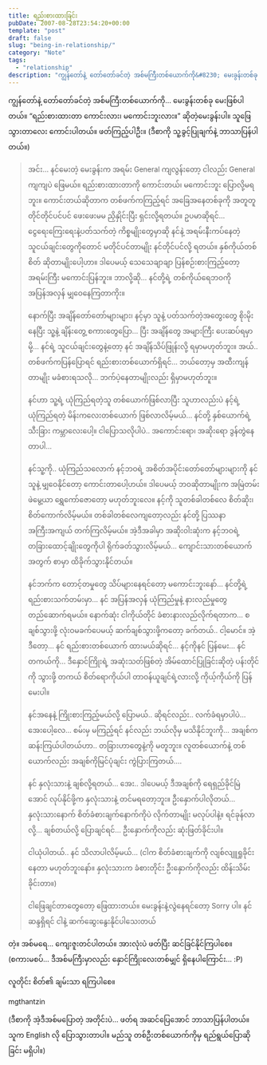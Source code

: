 ```yaml
---
title: ရည်းစားထားခြင်း
pubDate: 2007-08-28T23:54:20+00:00
template: "post"
draft: false
slug: "being-in-relationship/"
category: "Note"
tags:
  - "relationship"
description: "ကျွန်တော်နဲ့ တော်တော်ခင်တဲ့ အစ်မကြီးတစ်ယောက်ကို&#8230; မေးခွန်းတစ်ခု မေးဖြစ်ပါတယ်။ “ရည်းစားထားတာ ကောင်းလား၊ မကောင်းဘူးလား။” ဆိုတဲ့မေးခွန်းပါ။ သူဖြေသွားတာလေး ကောင်းပါတယ်။ ဖတ်ကြည့်ပါဦး။ (ဒီစာကို သူ့ခွင့်ပြုချက်နဲ့ ဘာသာပြန်ပါတယ်။)"
---
```


ကျွန်တော်နဲ့ တော်တော်ခင်တဲ့ အစ်မကြီးတစ်ယောက်ကို&#8230; မေးခွန်းတစ်ခု မေးဖြစ်ပါတယ်။ “ရည်းစားထားတာ ကောင်းလား၊ မကောင်းဘူးလား။” ဆိုတဲ့မေးခွန်းပါ။ သူဖြေသွားတာလေး ကောင်းပါတယ်။ ဖတ်ကြည့်ပါဦး။ (ဒီစာကို သူ့ခွင့်ပြုချက်နဲ့ ဘာသာပြန်ပါတယ်။)

> အင်း&#8230; နင်မေးတဲ့ မေးခွန်းက အရမ်း General ကျလွန်းတော့ ငါလည်း General ကျကျပဲ ဖြေမယ်။ ရည်းစားထားတာကို ကောင်းတယ်၊ မကောင်းဘူး ပြောလို့မရဘူး။ ကောင်းတယ်ဆိုတာက တစ်ဖက်ကကြည့်ရင် အခြေအနေတစ်ခုကို အတူတူ တိုင်တိုင်ပင်ပင် ဖေးဖေးမမ ညှိနှိုင်းပြီး ရှင်းလို့ရတယ်။ ဥပမာဆိုရင်&#8230; ငွေရေးကြေးရေးနဲ့ပတ်သက်တဲ့ ကိစ္စမျိုးတွေမှာဆို နင်နဲ့ အရမ်းနီးကပ်နေတဲ့ သူငယ်ချင်းတွေကိုတောင် မတိုင်ပင်တာမျိုး နင်တိုင်ပင်လို့ ရတယ်။ နှစ်ကိုယ်တစ်စိတ် ဆိုတာမျိုးပေါ့ဟာ။ ဒါပေမယ့် သေသေချာချာ ပြန်စဉ်းစားကြည့်တော့ အရမ်းကြီး မကောင်းပြန်ဘူး။ ဘာလို့ဆို&#8230; နင်တို့ရဲ့ တစ်ကိုယ်ရေဘဝကို အပြန်အလှန် မျှဝေနေကြတာကိုး။
>
> နောက်ပြီး အချိန်တော်တော်များများ၊ နင့်မှာ သူနဲ့ ပတ်သက်တဲ့အတွေးတွေ စိုးမိုးနေပြီး သူ့နဲ့ ချိန်းတွေ့ စကားတွေပြော&#8230; ပြီး အချိန်တွေ အများကြီး ပေးဆပ်ရမှာမို့&#8230; နင်ရဲ့ သူငယ်ချင်းတွေနဲ့တော့ နင် အချိန်သိပ်ဖြုန်းလို့ ရမှာမဟုတ်ဘူး။ အယ်.. တစ်ဖက်ကပြန်ပြောရင် ရည်းစားတစ်ယောက်ရှိရင်&#8230; ဘယ်တော့မှ အထီးကျန်တာမျိုး မခံစားရသလို&#8230; ဘက်ပဲ့နေတာမျိုးလည်း ရှိမှာမဟုတ်ဘူး။
>
> နင်ဟာ သူ့ရဲ့ ယုံကြည်ရတဲ့သူ တစ်ယောက်ဖြစ်လာပြီး သူဟာလည်းပဲ နင့်ရဲ့ ယုံကြည်ရတဲ့ မိန်းကလေးတစ်ယောက် ဖြစ်လာလိမ့်မယ်&#8230; နင်တို့ နှစ်ယောက်ရဲ့ သီးခြား ကမ္ဘာလေးပေါ့။ ငါပြောသလိုပါပဲ.. အကောင်းရော၊ အဆိုးရော ဒွန်တွဲနေတာပါ&#8230;
>
> နင်သူ့ကို.. ယုံကြည်သလောက် နင့်ဘဝရဲ့ အစိတ်အပိုင်းတော်တော်များများကို နင်သူနဲ့ မျှဝေနိုင်တော့ ကောင်းတာပေါ့ဟယ်။ ဒါပေမယ့် ဘဝဆိုတာမျိုးက အမြဲတမ်း ဖဲမွေ့ယာ ရွှေကော်ဇောတော့ မဟုတ်ဘူးလေ။ နင့်ကို သူတစ်ခါတစ်လေ စိတ်ဆိုး၊ စိတ်ကောက်လိမ့်မယ်။ တစ်ခါတစ်လေကျတော့လည်း နင်တို့ ပြဿနာ အကြီးအကျယ် တက်ကြလိမ့်မယ်။ အဲ့ဒီအခါမှာ အဆိုးဝါးဆုံးက နင့်ဘဝရဲ့ တခြားထောင့်ချိုးတွေကိုပါ ရိုက်ခတ်သွားလိမ့်မယ်&#8230; ကျောင်းသားတစ်ယောက်အတွက် စာမှာ ထိခိုက်သွားနိုင်တယ်။
>
> နင်ဘက်က တောင့်တမှုတွေ သိပ်များနေရင်တော့ မကောင်းဘူးနော်&#8230; နင်တို့ရဲ့ ရည်းစားသက်တမ်းမှာ&#8230; နင် အပြန်အလှန် ယုံကြည်မှုနဲ့ နားလည်မှုတွေ တည်ဆောက်ရမယ်။ နောက်ဆုံး ငါကိုယ်တိုင် ခံစားနားလည်လိုက်ရတာက&#8230; စချစ်သွားဖို့ လုံးဝမခက်ပေမယ့် ဆက်ချစ်သွားဖို့ကတော့ ခက်တယ်.. ငါ့မောင်။ အဲ့ဒီတော့&#8230; နင် ရည်းစားတစ်ယောက် ထားမယ်ဆိုရင်&#8230; နင့်ကိုနင် ပြန်မေး&#8230; နင် တကယ်ကို&#8230; ဒီနှောင်ကြိုးရဲ့ အဆုံးသတ်ဖြစ်တဲ့ အိမ်ထောင်ပြုခြင်းဆိုတဲ့ ပန်းတိုင်ကို သွားဖို့ တကယ် စိတ်ရောကိုယ်ပါ တာဝန်ယူချင်ရဲ့လားလို့ ကိုယ့်ကိုယ်ကို ပြန်မေးပါ။
>
> နင်အနေနဲ့ ကြိုးစားကြည့်မယ်လို့ ပြောမယ်.. ဆိုရင်လည်း.. လက်ခံရမှာပါပဲ&#8230; အေးပေါ့လေ&#8230; စမ်းမှ မကြည့်ရင် နင်လည်း ဘယ်လိုမှ မသိနိုင်ဘူးကို&#8230; အချစ်က ဆန်းကြယ်ပါတယ်ဟာ.. တခြားဟာတွေနဲ့ကို မတူဘူး။ လူတစ်ယောက်နဲ့ တစ်ယောက်လည်း အချစ်ကိုမြင်ပုံချင်း ကွဲပြားကြတယ်&#8230;.
>
> နင် နှလုံးသားနဲ့ ချစ်လို့ရတယ်&#8230; အေး.. ဒါပေမယ့် ဒီအချစ်ကို ရေရှည်ခိုင်မြဲအောင် လုပ်နိုင်ဖို့က နှလုံးသားနဲ့ တင်မရတော့ဘူး။ ဦးနှောက်ပါလိုတယ်&#8230; နှလုံးသားနောက် စိတ်ခံစားချက်နောက်ကိုပဲ လိုက်တာမျိုး မလုပ်ပါနဲ့။ ရင်ခုန်လာလို့&#8230; ချစ်တယ်လို့ ပြောချင်ရင်&#8230; ဦးနှောက်ကိုလည်း ဆုံးဖြတ်ခိုင်းပါ။
>
> ငါယုံပါတယ်.. နင် သိလာပါလိမ့်မယ်&#8230; (ငါက စိတ်ခံစားချက်ကို လျစ်လျူရှုခိုင်းနေတာ မဟုတ်ဘူးနော်။ နှလုံးသားက ခံစားတိုင်း ဦးနှောက်ကိုလည်း ထိန်းသိမ်းခိုင်းတာ။)
>
> ငါဖြေချင်တာတွေတော့ ဖြေထားတယ်။ မေးခွန်းနဲ့လွဲနေရင်တော့ Sorry ပါ။ နင်ဆန္ဒရှိရင် ငါနဲ့ ဆက်ဆွေးနွေးနိုင်ပါသေးတယ်

တဲ့။ အစ်မရေ&#8230; ကျေးဇူးတင်ပါတယ်။ အားလုံးပဲ ဖတ်ပြီး ဆင်ခြင်နိုင်ကြပါစေ။ (စကားမစပ်&#8230; ဒီအစ်မကြီးမှာလည်း နှောင်ကြိုးလေးတစ်မျှင် ရှိနေပါကြောင်း&#8230; :P)

လူတိုင်း စိတ်၏ ချမ်းသာ ရကြပါစေ။

mgthantzin

(ဒီစာကို အဲ့ဒီအစ်မပြောတဲ့ အတိုင်းပဲ&#8230; ဖတ်ရ အဆင်ပြေအောင် ဘာသာပြန်ပါတယ်။ သူက English လို ပြောသွားတာပါ။ မည်သူ တစ်ဦးတစ်ယောက်ကိုမှ ရည်ရွယ်ပြောဆိုခြင်း မရှိပါ။)

